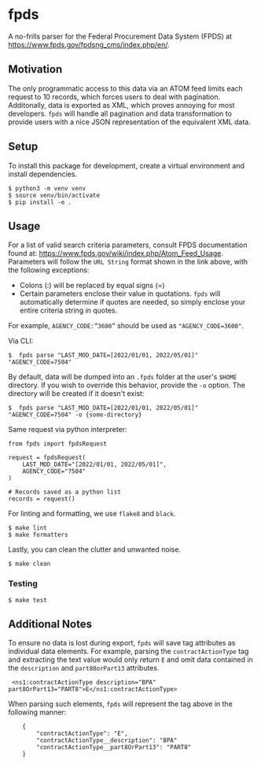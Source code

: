 # fpds
A no-frills parser for the Federal Procurement Data System (FPDS)
at https://www.fpds.gov/fpdsng_cms/index.php/en/.


## Motivation
The only programmatic access to this data via an ATOM feed limits each
request to 10 records, which forces users to deal with pagination.
Additonally, data is exported as XML, which proves annoying for most
developers. `fpds` will handle all pagination and data
transformation to provide users with a nice JSON representation of the
equivalent XML data.


## Setup
To install this package for development, create a virtual environment
and install dependencies.

```
$ python3 -m venv venv
$ source venv/bin/activate
$ pip install -e .
```


## Usage
For a list of valid search criteria parameters, consult FPDS documentation
found at: https://www.fpds.gov/wiki/index.php/Atom_Feed_Usage. Parameters
will follow the `URL String` format shown in the link above, with the
following exceptions:

 + Colons (:) will be replaced by equal signs (=)
 + Certain parameters enclose their value in quotations. `fpds` will
automatically determine if quotes are needed, so simply enclose your
entire criteria string in quotes.

 For example, `AGENCY_CODE:”3600”` should be used as `"AGENCY_CODE=3600"`.


Via CLI:
```
$  fpds parse "LAST_MOD_DATE=[2022/01/01, 2022/05/01]" "AGENCY_CODE=7504"
```


By default, data will be dumped into an `.fpds` folder at the user's
`$HOME` directory. If you wish to override this behavior, provide the `-o`
option. The directory will be created if it doesn't exist:

```
$  fpds parse "LAST_MOD_DATE=[2022/01/01, 2022/05/01]" "AGENCY_CODE=7504" -o {some-directory}
```

Same request via python interpreter:
```
from fpds import fpdsRequest

request = fpdsRequest(
    LAST_MOD_DATE="[2022/01/01, 2022/05/01]",
    AGENCY_CODE="7504"
)

# Records saved as a python list
records = request()
```

For linting and formatting, we use `flake8` and `black`.

```
$ make lint
$ make formatters
```

Lastly, you can clean the clutter and unwanted noise.

```
$ make clean
```

### Testing
```
$ make test
```


## Additional Notes
To ensure no data is lost during export, `fpds` will save tag attributes as
individual data elements. For example, parsing the `contractActionType` tag
and extracting the text value would only return `E` and omit data contained
in the `description` and `part80orPart13` attributes.

```
 <ns1:contractActionType description="BPA" part8OrPart13="PART8">E</ns1:contractActionType>
```

When parsing such elements, `fpds` will represent the tag above in the
following manner:

```
    {
        "contractActionType": "E",
        "contractActionType__description": "BPA"
        "contractActionType__part8OrPart13": "PART8"
    }
```
